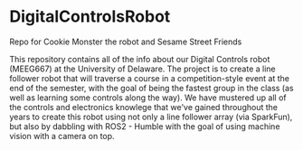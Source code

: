 # DigitalControlsRobot
Repo for Cookie Monster the robot and Sesame Street Friends

This repository contains all of the info about our Digital Controls robot (MEEG667) at the University of Delaware. The project is to create a line follower robot that will traverse a course in a competition-style event at the end of the semester, with the goal of being the fastest group in the class (as well as learning some controls along the way). We have mustered up all of the controls and electronics knowlege that we've gained throughout the years to create this robot using not only a line follower array (via SparkFun), but also by dabbling with ROS2 - Humble with the goal of using machine vision with a camera on top. 
